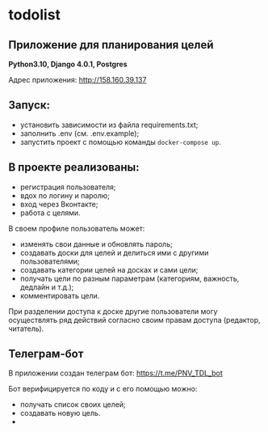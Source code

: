 # todolist
## Приложение для планирования целей
**Python3.10, Django 4.0.1, Postgres**  

Адрес приложения: http://158.160.39.137

## Запуск:
* установить зависимости из файла requirements.txt;
* заполнить .env (см. .env.example);
* запустить проект с помощью команды `docker-compose up`.
  
## В проекте реализованы:
 * регистрация пользователя;
 * вдох по логину и паролю;
 * вход через Вконтакте;
 * работа с целями.

В своем профиле пользователь может:
 * изменять свои данные и обновлять пароль;
 * создавать доски для целей и делиться ими с другими пользователями;
 * создавать категории целей на досках и сами цели;
 * получать цели по разным параметрам (категориям, важность, дедлайн и т.д.);
 * комментировать цели.
   
При разделении доступа к доске другие пользователи могу осуществлять ряд действий согласно своим правам доступа (редактор, читатель).

## Телеграм-бот
В приложении создан телеграм бот:
https://t.me/PNV_TDL_bot

Бот верифицируется по коду и с его помощью можно:
* получать список своих целей;
* создавать новую цель.
* 